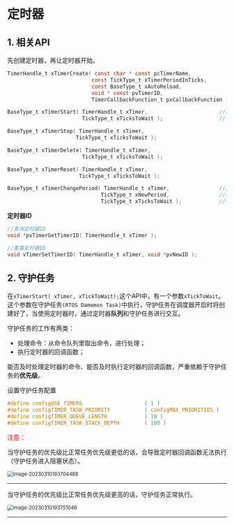 # 定时器

## 1. 相关API

先创建定时器，再让定时器开始。

```c
TimerHandle_t xTimerCreate( const char * const pcTimerName,					//定时器名称
                           const TickType_t xTimerPeriodInTicks,			//定时器等待多少Ticks
                           const BaseType_t xAutoReload,					//是否自动重载
                           void * const pvTimerID,							//分配给正在创建的定时器的标识符。
                           TimerCallbackFunction_t pxCallbackFunction );	//定时器回调函数

BaseType_t xTimerStart( TimerHandle_t xTimer, 						//定时器句柄
            			TickType_t xTicksToWait );					//等待时间

BaseType_t xTimerStop( TimerHandle_t xTimer, 
                      TickType_t xTicksToWait );

BaseType_t xTimerDelete( TimerHandle_t xTimer, 
                        TickType_t xTicksToWait );

BaseType_t xTimerReset( TimerHandle_t xTimer, 
                       TickType_t xTicksToWait );

BaseType_t xTimerChangePeriod( TimerHandle_t xTimer, 				//定时器句柄
                              TickType_t xNewPeriod, 				//新的时间周期
                              TickType_t xTicksToWait );			//等待时间
```



**定时器ID**

```c
//查询定时器ID
void *pvTimerGetTimerID( TimerHandle_t xTimer );

//重置定时器ID
void vTimerSetTimerID( TimerHandle_t xTimer, void *pvNewID );
```



## 2. 守护任务

在`xTimerStart( xTimer, xTickToWait);`这个API中，有一个参数`xTickToWait`。这个参数在守护任务`(RTOS Damemon Task)`中执行，守护任务在调度器开启时将创建好了，当使用定时器时，通过定时器**队列**和守护任务进行交互。



守护任务的工作有两类：

- 处理命令：从命令队列里取出命令，进行处理；
- 执行定时器的回调函数；

能否及时处理定时器的命令、能否及时执行定时器的回调函数，严重依赖于守护任务的**优先级**。



设置守护任务配置

```c
#define configUSE_TIMERS					( 1 )						//定时器功能使能
#define configTIMER_TASK_PRIORITY			( configMAX_PRIORITIES )	//守护任务的任务优先级
#define configTIMER_QUEUE_LENGTH			( 10 ) 						//定时器队列长度
#define configTIMER_TASK_STACK_DEPTH		( 100 )						//任务栈的深度
```



<font color='red'>注意：</font>

当守护任务的优先级比正常任务优先级更低的话，会导致定时器回调函数无法执行（守护任务进入阻塞状态）。



<img src="D:\MarkdowPad2_md\随手记\images\image-20230310193704488.png" alt="image-20230310193704488" style="zoom:80%;" />

---



当守护任务的优先级比正常任务优先级更高的话，守护任务正常执行。



<img src="C:\Users\cc\AppData\Roaming\Typora\typora-user-images\image-20230310193751046.png" alt="image-20230310193751046" style="zoom:80%;" />

---


